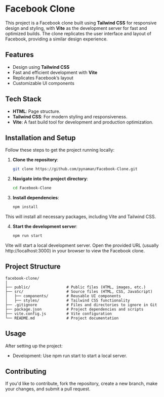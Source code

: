 # Facebook Clone

This project is a Facebook clone built using **Tailwind CSS** for responsive design and styling, with **Vite** as the development server for fast and optimized builds. The clone replicates the user interface and layout of Facebook, providing a similar design experience.

## Features

- Design using **Tailwind CSS**
- Fast and efficient development with **Vite**
- Replicates Facebook’s layout
- Customizable UI components

## Tech Stack

- **HTML**: Page structure.
- **Tailwind CSS**: For modern styling and responsiveness.
- **Vite**: A fast build tool for development and production optimization.

## Installation and Setup

Follow these steps to get the project running locally:

1. **Clone the repository**:

   ```bash
   git clone https://github.com/pynaman/Facebook-Clone.git

2. **Navigate into the project directory**:

    ```bash
    cd Facebook-Clone

3. **Install dependencies**:

    ```bash
    npm install
This will install all necessary packages, including Vite and Tailwind CSS.

4. **Start the development server**:

    ```bash
    npm run start
Vite will start a local development server. Open the provided URL (usually http://localhost:3000) in your browser to view the Facebook clone.


## Project Structure
    
    facebook-clone/
    │
    ├── public/                # Public files (HTML, images, etc.)
    ├── src/                   # Source files (HTML, CSS, JavaScript)
    │   ├── components/        # Reusable UI components
    │   ├── styles/            # Tailwind CSS functionality 
    ├── .gitignore             # Files and directories to ignore in Git
    ├── package.json           # Project dependencies and scripts
    ├── vite.config.js         # Vite configuration
    └── README.md              # Project documentation

## Usage
After setting up the project:

- Development: Use npm run start to start a local server.


## Contributing
If you'd like to contribute, fork the repository, create a new branch, make your changes, and submit a pull request.
